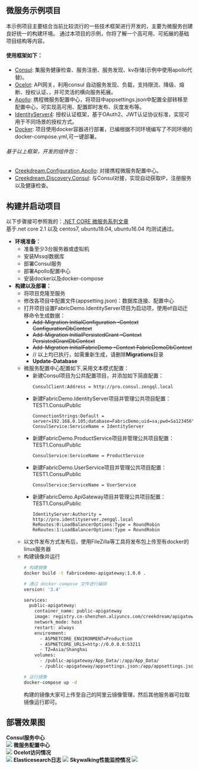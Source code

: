 ## 微服务示例项目
本示例项目主要结合当前比较流行的一些技术框架进行开发的，主要为微服务创建良好统一的构建环境。
通过本项目的示例，你将了解一个高可用、可拓展的基础项目结构等内容。

#### 使用框架如下：
* [Consul](https://www.cnblogs.com/zengqinglei/p/9367778.html): 集服务健康检查、服务注册、服务发现、kv存储(示例中使用apollo代替)。
* [Ocelot](https://github.com/ThreeMammals/Ocelot): API网关，利用consul 自动服务发现、负载，支持限流、降级、熔断、授权认证、，并可灵活的横向服务拓展。
* [Apollo](https://github.com/ctripcorp/apollo): 携程微服务配置中心，将项目中appsettings.json中配置全部转移至配置中心，可实现高可用、配置即时发布、灰度发布等。
* [IdentityServer4](https://github.com/IdentityServer/IdentityServer4): 授权认证框架，基于OAuth2、JWT认证协议标准，实现可用于不同场景的授权方式。
* [Docker](https://docs.microsoft.com/en-us/dotnet/core/docker/building-net-docker-images): 项目使用docker容器进行部署，已编根据不同环境编写了不同环境的docker-compose.yml,可一键部署。
###### 基于以上框架，开发的组件包：
- [Creekdream.Configuration.Apollo](https://github.com/zengqinglei/Creekdream.Configuration.Apollo): 对接携程微服务配置中心。
- [Creekdream.Discovery.Consul](https://github.com/zengqinglei/Creekdream.Discovery.Consul): 与Consul对接，实现自动获取IP，注册服务以及健康检查。

## 构建并启动项目
以下步骤接可参照我的：[.NET CORE 微服务系列文章](https://github.com/zengqinglei/microservice-deploy/wiki)  
基于.net core 2.1 以及 centos7, ubuntu18.04, ubuntu16.04 均测试通过。
* **环境准备：**
  * 准备至少3台服务器或虚拟机
  * 安装Mssql数据库
  * 部署Consul服务
  * 部署Apollo配置中心
  * 安装docker以及docker-compose
* **构建以及部署：**
  * 将项目克隆至服务
  * 修改各项目中配置文件(appsetting.json)：数据库连接、配置中心
  * 打开项目设置FabricDemo.IdentityServer项目为启动项，使用ef自动迁移命令生成数据：  
    * ~~Add-Migration InitialConfiguration -Context ConfigurationDbContext~~  
    * ~~Add-Migration InitialPersistedGrant -Context PersistedGrantDbContext~~  
    * ~~Add-Migration InitialFabricDemo -Context FabricDemoDbContext~~  
    * // 以上均已执行，如需重新生成，请删除**Migrations**目录  
    * **Update-Database**
  * 微服务配置中心配置如下,采用文本模式配置：
    * 新建Consul项目为公共配置项目，并添加如下简直配置：  
        ``` text
        ConsulClient:Address = http://pro.consul.zengql.local
       ```
    * 新建FabricDemo.IdentityServer项目并管理公共项目配置：TEST1.ConsulPublic
        ``` text
        ConnectionStrings:Default = server=192.168.0.105;database=FabricDemo;uid=sa;pwd=Sa123456"
        ConsulService:ServiceName = IdentityServer
       ```
    * 新建FabricDemo.ProductService项目并管理公共项目配置：TEST1.ConsulPublic
        ``` text
        ConsulService:ServiceName = ProductService
       ```
    * 新建FabricDemo.UserService项目并管理公共项目配置：TEST1.ConsulPublic
        ``` text
        ConsulService:ServiceName = UserService
       ```
    * 新建FabricDemo.ApiGateway项目并管理公共项目配置：TEST1.ConsulPublic
        ``` text
        IdentityServer:Authority = http://pro.identityserver.zengql.local
        ReRoutes:0:LoadBalancerOptions:Type = RoundRobin
        ReRoutes:1:LoadBalancerOptions:Type = RoundRobin
       ```
  * 以文件发布方式发布后，使用FileZilla等工具将发布包上传至有docker的linux服务器
  * 构建镜像并运行
	``` bash
	# 构建镜像
	docker build -t fabricedemo-apigateway:1.0.0 .
	```
	``` bash
	# 通过 docker-compose 文件进行编排
	version: '3.4'

	services:
	  public-apigateway:
	    container_name: public-apigateway
	    image: registry.cn-shenzhen.aliyuncs.com/creekdream/apigateway:0.1.1
	    network_mode: host
	    restart: always
	    environment:
	      - ASPNETCORE_ENVIRONMENT=Production
	      - ASPNETCORE_URLS=http://0.0.0.0:53211
	      - TZ=Asia/Shanghai
	    volumes:
	      - /public-apigateway/App_Data/:/app/App_Data/
	      - /public-apigateway/appsettings.json:/app/appsettings.json
	```
	``` bash
	# 运行镜像
	docker-compose up -d
	```
	构建的镜像大家可上传至自己的阿里云镜像管理，然后其他服务器可拉取镜像运行即可。

## 部署效果图
**Consul服务中心**  
<img src="https://raw.githubusercontent.com/zengqinglei/FabricDemo/master/doc/images/consul.png" />
**微服务配置中心**  
<img src="https://raw.githubusercontent.com/zengqinglei/FabricDemo/master/doc/images/apollo.png" />
**Ocelot访问情况**  
<img src="https://raw.githubusercontent.com/zengqinglei/FabricDemo/master/doc/images/userservice.png" />
**Elasticesearch日志**
<img src="https://user-images.githubusercontent.com/7374317/50536006-df39a480-0b8a-11e9-93a7-80c1cd0bb796.png" />
**Skywalking性能监控情况**
<img src="https://user-images.githubusercontent.com/7374317/50507925-8569a980-0aba-11e9-9db4-0931e80175c4.png" />
